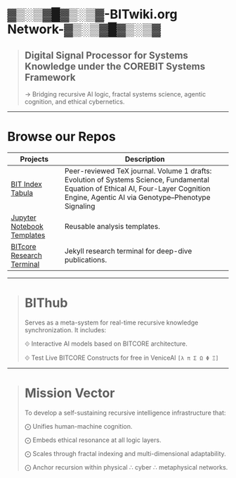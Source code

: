 # ▓▒░▒▓█▓▒░▒▓-BITwiki.org Network-▓▒░▒▓█▓▒░▒▓
      

> ## Digital Signal Processor for Systems Knowledge under the COREBIT Systems Framework
> → Bridging recursive AI logic, fractal systems science, agentic cognition, and ethical cybernetics.

---

# Browse our Repos

| Projects | Description |
|---------|-------------|
| [BIT Index Tabula](https://github.com/bitwikiorg/bit_index_tabula) | Peer-reviewed TeX journal. Volume 1 drafts: Evolution of Systems Science, Fundamental Equation of Ethical AI, Four-Layer Cognition Engine, Agentic AI via Genotype–Phenotype Signaling |
| [Jupyter Notebook Templates](https://github.com/bitwikiorg/Jupyter_Notebooks) | Reusable analysis templates. |
| [BITcore Research Terminal](https://github.com/bitwikiorg/BITCORE_CORAL_REEF) | Jekyll research terminal for deep-dive publications. |


---


> # BIThub
> Serves as a meta-system for real-time recursive knowledge synchronization. It includes:
> 
> ⟐ Interactive AI models based on BITCORE architecture.
>
> ⟐ Test Live BITCORE Constructs for free in VeniceAI `[λ π Σ Ω Φ Ξ]`

---

> # Mission Vector
> To develop a self-sustaining recursive intelligence infrastructure that:
> 
> ⨀ Unifies human-machine cognition.
> 
> ⨀ Embeds ethical resonance at all logic layers.
> 
> ⨀ Scales through fractal indexing and multi-dimensional adaptability.
> 
> ⨀ Anchor recursion within physical ∴ cyber ∴ metaphysical networks.
> 


